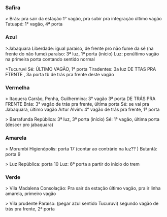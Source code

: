 
### Safira 
\> Brás: pra sair da estação 1° vagão, pra subir pra integração último vagão 
Tatuapé: 1° vagão, 4ª porta 

### Azul
\>Jabaquara 
Liberdade: igual paraíso, de frente pro não fume da sé (na frente do não fume)
paraíso: 3ª luz, 1ª porta (início)
Luz: penúltimo vagão na primeira porta contando sentido normal

\>Tucuruvi
Sé: ÚLTIMO VAGÃO, 1ª porta
Tiradentes: 3a luz DE TTAS PRA FTRNTE , 3a porta tb de trás pra frente deste vagão 


### Vermelha 
\> Itaquera
Carrão, Penha, Guilhermina: 3° vagão 3ª porta DE TRÁS PRA FRENTE 
Brás: 3° vagão de trás pra frente, última porta 
Sé: se vai pra Jabaquara, último vagão 
Artur Alvim: 4° vagão de trás pra frente, 1ª porta 

\> Barrafunda 
República: 3ª luz, 3ª porta (início) 
Sé: 1° vagão, última porta (descer pro jabaquara) 


### Amarela 
\> Morumbi 
Higienópolis: porta 17 (contar ao contrário na luz?? )
Butantã: porta 9 

\> Luz
República: porta 10 
Luz: 6ª porta a partir do início do trem  


### Verde
\> Vila Madalena 
Consolação:   Pra sair da estação último vagão, pra ir linha amarela, primeiro vagão 

\> Vila prudente
Paraíso: (pegar azul sentido Tucuruvi) segundo vagão de trás pra frente, 2ª porta 
